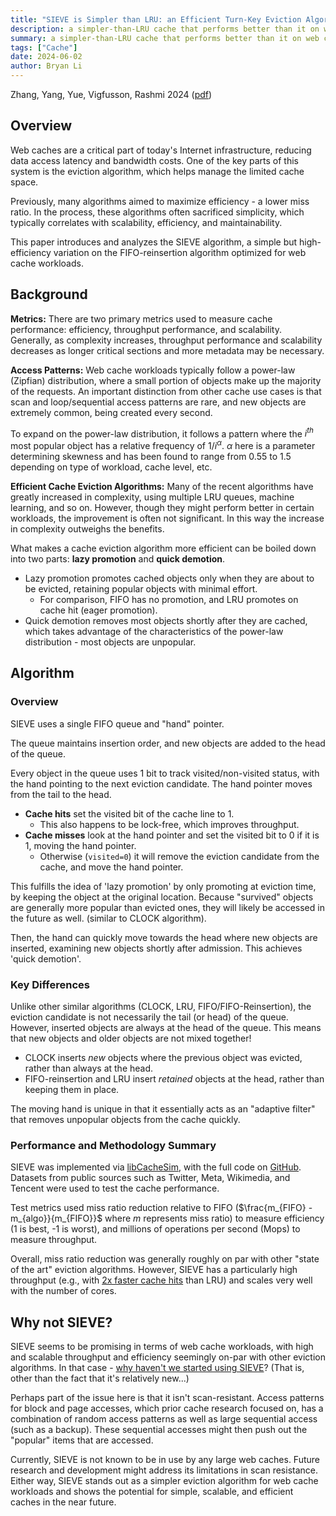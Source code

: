 ```yaml
---
title: "SIEVE is Simpler than LRU: an Efficient Turn-Key Eviction Algorithm for Web Caches"
description: a simpler-than-LRU cache that performs better than it on web cache workloads
summary: a simpler-than-LRU cache that performs better than it on web cache workloads
tags: ["Cache"]
date: 2024-06-02
author: Bryan Li
---
```


Zhang, Yang, Yue, Vigfusson, Rashmi 2024 ([pdf](https://junchengyang.com/publication/nsdi24-SIEVE.pdf))

## Overview

Web caches are a critical part of today's Internet infrastructure, reducing data access latency and bandwidth costs. One of the key parts of this system is the eviction algorithm, which helps manage the limited cache space.

Previously, many algorithms aimed to maximize efficiency - a lower miss ratio. In the process, these algorithms often sacrificed simplicity, which typically correlates with scalability, efficiency, and maintainability.

This paper introduces and analyzes the SIEVE algorithm, a simple but high-efficiency variation on the FIFO-reinsertion algorithm optimized for web cache workloads.

## Background

**Metrics:** There are two primary metrics used to measure cache performance: efficiency, throughput performance, and scalability. Generally, as complexity increases, throughput performance and scalability decreases as longer critical sections and more metadata may be necessary.   <!--Cache efficiency metrics include object miss ratio (fraction of requests that are cache misses) and byte miss ratio (fraction of bytes that are cache misses). Throughput performance -->

**Access Patterns:** Web cache workloads typically follow a power-law (Zipfian) distribution, where a small portion of objects make up the majority of the requests. An important distinction from other cache use cases is that scan and loop/sequential access patterns are rare, and new objects are extremely common, being created every second.

To expand on the power-law distribution, it follows a pattern where the $i^{th}$ most popular object has a relative frequency of $1/i^\alpha$. $\alpha$ here is a parameter determining skewness and has been found to range from 0.55 to 1.5 depending on type of workload, cache level, etc.

**Efficient Cache Eviction Algorithms:** Many of the recent algorithms have greatly increased in complexity, using multiple LRU queues, machine learning, and so on. However, though they might perform better in certain workloads, the improvement is often not significant. In this way the increase in complexity outweighs the benefits.

What makes a cache eviction algorithm more efficient can be boiled down into two parts: **lazy promotion** and **quick demotion**.

- Lazy promotion promotes cached objects only when they are about to be evicted, retaining popular objects with minimal effort.
  - For comparison, FIFO has no promotion, and LRU promotes on cache hit (eager promotion).
- Quick demotion removes most objects shortly after they are cached, which takes advantage of the characteristics of the power-law distribution - most objects are unpopular.

## Algorithm

### Overview

SIEVE uses a single FIFO queue and "hand" pointer.

The queue maintains insertion order, and new objects are added to the head of the queue.

Every object in the queue uses 1 bit to track visited/non-visited status, with the hand pointing to the next eviction candidate. The hand pointer moves from the tail to the head.

- **Cache hits** set the visited bit of the cache line to 1.
  - This also happens to be lock-free, which improves throughput.
- **Cache misses** look at the hand pointer and set the visited bit to 0 if it is 1, moving the hand pointer.
  - Otherwise (`visited=0`) it will remove the eviction candidate from the cache, and move the hand pointer.

This fulfills the idea of 'lazy promotion' by only promoting at eviction time, by keeping the object at the original location. Because "survived" objects are generally more popular than evicted ones, they will likely be accessed in the future as well. (similar to CLOCK algorithm).

Then, the hand can quickly move towards the head where new objects are inserted, examining new objects shortly after admission. This achieves 'quick demotion'.

### Key Differences

Unlike other similar algorithms (CLOCK, LRU, FIFO/FIFO-Reinsertion), the eviction candidate is not necessarily the tail (or head) of the queue. However, inserted objects are always at the head of the queue. This means that new objects and older objects are not mixed together!

- CLOCK inserts *new* objects where the previous object was evicted, rather than always at the head.
- FIFO-reinsertion and LRU insert *retained* objects at the head, rather than keeping them in place.

The moving hand is unique in that it essentially acts as an "adaptive filter" that removes unpopular objects from the cache quickly.

### Performance and Methodology Summary

SIEVE was implemented via [libCacheSim](https://github.com/1a1a11a/libCacheSim), with the full code on [GitHub](https://github.com/cacheMon/NSDI24-SIEVE/tree/main). Datasets from public sources such as Twitter, Meta, Wikimedia, and Tencent were used to test the cache performance.

Test metrics used miss ratio reduction relative to FIFO ($\frac{m_{FIFO} - m_{algo}}{m_{FIFO}}$ where $m$ represents miss ratio) to measure efficiency (1 is best, -1 is worst), and millions of operations per second (Mops) to measure throughput.

Overall, miss ratio reduction was generally roughly on par with other "state of the art" eviction algorithms. However, SIEVE has a particularly high throughput (e.g., with [2x faster cache hits](https://github.com/mfleming/sieve) than LRU) and scales very well with the number of cores.

## Why not SIEVE?

SIEVE seems to be promising in terms of web cache workloads, with high and scalable throughput and efficiency seemingly on-par with other eviction algorithms. In that case - [why haven't we started using SIEVE](https://brooker.co.za/blog/2023/12/15/sieve.html)? (That is, other than the fact that it's relatively new...)

Perhaps part of the issue here is that it isn't scan-resistant. Access patterns for block and page accesses, which prior cache research focused on, has a combination of random access patterns as well as large sequential access (such as a backup). These sequential accesses might then push out the "popular" items that are accessed.

Currently, SIEVE is not known to be in use by any large web caches. Future research and development might address its limitations in scan resistance. Either way, SIEVE stands out as a simpler eviction algorithm for web cache workloads and shows the potential for simple, scalable, and efficient caches in the near future.


<!-- A [blog post from 2023](https://brooker.co.za/blog/2023/12/15/sieve.html) proposes SIEVE-k as a solution, using a counter rather than a visited bit. However, it ends up being worse for web cache workloads, with varying results on block workloads. -->

